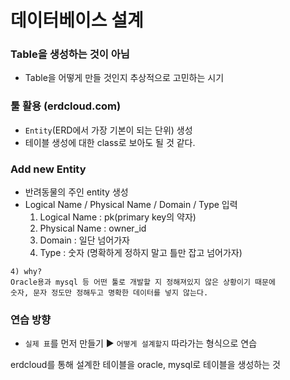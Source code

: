 # 데이터베이스 설계
### Table을 생성하는 것이 아님 
- Table을 어떻게 만들 것인지 추상적으로 고민하는 시기

### 툴 활용 (erdcloud.com)
- `Entity`(ERD에서 가장 기본이 되는 단위) 생성
- 테이블 생성에 대한 class로 보아도 될 것 같다.

### Add new Entity
- 반려동물의 주인 entity 생성
- Logical Name / Physical Name / Domain / Type 입력
  1) Logical Name : pk(primary key의 약자)
  2) Physical Name : owner_id
  3) Domain : 일단 넘어가자
  4) Type : 숫자 (명확하게 정하지 말고 틀만 잡고 넘어가자)

```
4) why?
Oracle용과 mysql 등 어떤 툴로 개발할 지 정해져있지 않은 상황이기 때문에
숫자, 문자 정도만 정해두고 명확한 데이터를 넣지 않는다.
```

### 연습 방향
- `실제 표`를 먼저 만들기 ▶ `어떻게 설계할지` 따라가는 형식으로 연습

erdcloud를 통해 설계한 테이블을 oracle, mysql로 테이블을 생성하는 것
